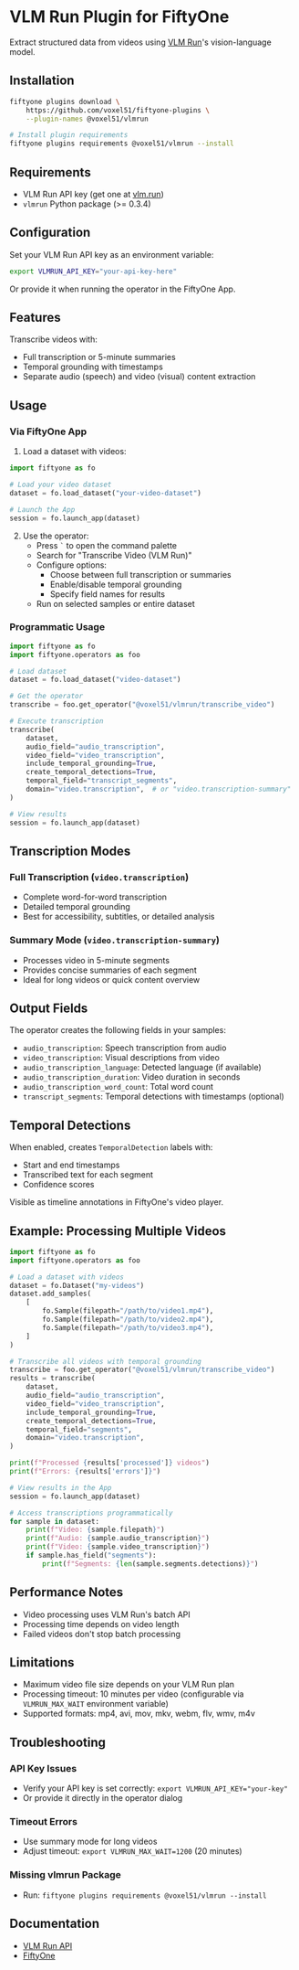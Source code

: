 # VLM Run Plugin for FiftyOne

Extract structured data from videos using [VLM Run](https://vlm.run)'s
vision-language model.

## Installation

```bash
fiftyone plugins download \
    https://github.com/voxel51/fiftyone-plugins \
    --plugin-names @voxel51/vlmrun

# Install plugin requirements
fiftyone plugins requirements @voxel51/vlmrun --install
```

## Requirements

-   VLM Run API key (get one at [vlm.run](https://vlm.run))
-   `vlmrun` Python package (>= 0.3.4)

## Configuration

Set your VLM Run API key as an environment variable:

```bash
export VLMRUN_API_KEY="your-api-key-here"
```

Or provide it when running the operator in the FiftyOne App.

## Features

Transcribe videos with:

-   Full transcription or 5-minute summaries
-   Temporal grounding with timestamps
-   Separate audio (speech) and video (visual) content extraction

## Usage

### Via FiftyOne App

1. Load a dataset with videos:

```python
import fiftyone as fo

# Load your video dataset
dataset = fo.load_dataset("your-video-dataset")

# Launch the App
session = fo.launch_app(dataset)
```

2. Use the operator:
    - Press `` ` `` to open the command palette
    - Search for "Transcribe Video (VLM Run)"
    - Configure options:
        - Choose between full transcription or summaries
        - Enable/disable temporal grounding
        - Specify field names for results
    - Run on selected samples or entire dataset

### Programmatic Usage

```python
import fiftyone as fo
import fiftyone.operators as foo

# Load dataset
dataset = fo.load_dataset("video-dataset")

# Get the operator
transcribe = foo.get_operator("@voxel51/vlmrun/transcribe_video")

# Execute transcription
transcribe(
    dataset,
    audio_field="audio_transcription",
    video_field="video_transcription",
    include_temporal_grounding=True,
    create_temporal_detections=True,
    temporal_field="transcript_segments",
    domain="video.transcription",  # or "video.transcription-summary"
)

# View results
session = fo.launch_app(dataset)
```

## Transcription Modes

### Full Transcription (`video.transcription`)

-   Complete word-for-word transcription
-   Detailed temporal grounding
-   Best for accessibility, subtitles, or detailed analysis

### Summary Mode (`video.transcription-summary`)

-   Processes video in 5-minute segments
-   Provides concise summaries of each segment
-   Ideal for long videos or quick content overview

## Output Fields

The operator creates the following fields in your samples:

-   `audio_transcription`: Speech transcription from audio
-   `video_transcription`: Visual descriptions from video
-   `audio_transcription_language`: Detected language (if available)
-   `audio_transcription_duration`: Video duration in seconds
-   `audio_transcription_word_count`: Total word count
-   `transcript_segments`: Temporal detections with timestamps (optional)

## Temporal Detections

When enabled, creates `TemporalDetection` labels with:

-   Start and end timestamps
-   Transcribed text for each segment
-   Confidence scores

Visible as timeline annotations in FiftyOne's video player.

## Example: Processing Multiple Videos

```python
import fiftyone as fo
import fiftyone.operators as foo

# Load a dataset with videos
dataset = fo.Dataset("my-videos")
dataset.add_samples(
    [
        fo.Sample(filepath="/path/to/video1.mp4"),
        fo.Sample(filepath="/path/to/video2.mp4"),
        fo.Sample(filepath="/path/to/video3.mp4"),
    ]
)

# Transcribe all videos with temporal grounding
transcribe = foo.get_operator("@voxel51/vlmrun/transcribe_video")
results = transcribe(
    dataset,
    audio_field="audio_transcription",
    video_field="video_transcription",
    include_temporal_grounding=True,
    create_temporal_detections=True,
    temporal_field="segments",
    domain="video.transcription",
)

print(f"Processed {results['processed']} videos")
print(f"Errors: {results['errors']}")

# View results in the App
session = fo.launch_app(dataset)

# Access transcriptions programmatically
for sample in dataset:
    print(f"Video: {sample.filepath}")
    print(f"Audio: {sample.audio_transcription}")
    print(f"Video: {sample.video_transcription}")
    if sample.has_field("segments"):
        print(f"Segments: {len(sample.segments.detections)}")
```

## Performance Notes

-   Video processing uses VLM Run's batch API
-   Processing time depends on video length
-   Failed videos don't stop batch processing

## Limitations

-   Maximum video file size depends on your VLM Run plan
-   Processing timeout: 10 minutes per video (configurable via
    `VLMRUN_MAX_WAIT` environment variable)
-   Supported formats: mp4, avi, mov, mkv, webm, flv, wmv, m4v

## Troubleshooting

### API Key Issues

-   Verify your API key is set correctly: `export VLMRUN_API_KEY="your-key"`
-   Or provide it directly in the operator dialog

### Timeout Errors

-   Use summary mode for long videos
-   Adjust timeout: `export VLMRUN_MAX_WAIT=1200` (20 minutes)

### Missing vlmrun Package

-   Run: `fiftyone plugins requirements @voxel51/vlmrun --install`

## Documentation

-   [VLM Run API](https://docs.vlm.run)
-   [FiftyOne](https://docs.voxel51.com)
